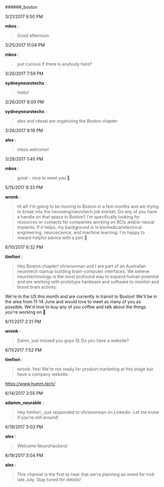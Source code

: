 ######_boston

3/21/2017 6:50 PM

 **mkos** :

 >Good afternoon

3/25/2017 11:04 PM

 **mkos** :

 >just curious if there is anybody here?

3/26/2017 7:59 PM

 **sydneyneurotechx** :

 >Hello!

3/26/2017 8:00 PM

 **sydneyneurotechx** :

 >alex and rdesai are organizing the Boston chapter

3/26/2017 9:19 PM

 **alex** :

 >mkos welcome!

3/28/2017 1:40 PM

 **mkos** :

 >great - nice to meet you :slightly_smiling_face:

5/15/2017 8:33 PM

 **wronk** :

 >Hi all! I'm going to be moving to Boston in a few months and am trying to break into the neuroeng/neurotech job market. Do any of you have a handle on that space in Boston? I'm specifically looking for resources or contacts for companies working on BCIs and/or neural implants. If it helps, my background is in biomedical/electrical engineering, neuroscience, and machine learning. I'm happy to reward helpful advice with a pint :slightly_smiling_face:

6/10/2017 6:32 PM

 **timfiori** :

 >Hey Boston chapter! chrisnorman and I are part of an Australian neurotech startup building brain-computer interfaces. We believe neurotechnology is the most profound way to expand human potential and are working with prototype hardware and software to monitor and boost brain activity.

> 


> 
We're in the US this month and are currently in transit to Boston! We'll be in the area from 11-14 June and would love to meet as many of you as possible. We'd love to buy any of you coffee and talk about the things you're working on :slightly_smiling_face:

6/11/2017 2:21 PM

 **wronk** :

 >Damn, just missed you guys :disappointed: Do you have a website?

6/11/2017 7:52 PM

 **timfiori** :

 >wronk: Yes! We're not ready for product marketing at this stage but have a company website:

> 
<https://www.humm.tech/>

6/14/2017 3:55 PM

 **adamm_neurable** :

 >Hey timfiori , just responded to chrisnorman on Linkedin. Let me know if you're still around!

6/19/2017 3:03 PM

 **alex** :

 >Welcome NeuroHackers!

6/19/2017 3:04 PM

 **alex** :

 >This channel is the first to hear that we're planning an event for mid-late July. Stay tuned for details!

